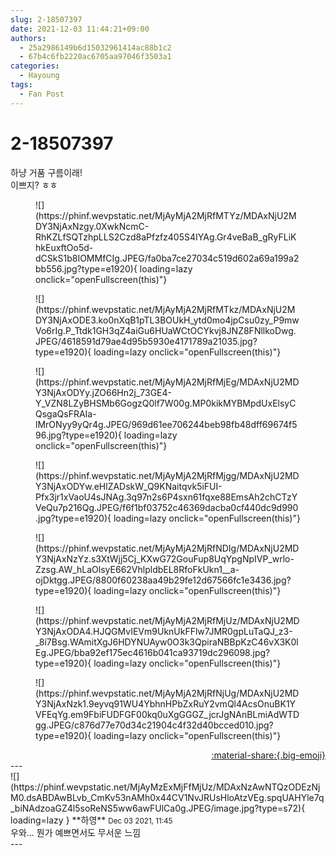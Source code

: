 ```yaml
---
slug: 2-18507397
date: 2021-12-03 11:44:21+09:00
authors:
  - 25a2986149b6d15032961414ac88b1c2
  - 67b4c6fb2220ac6705aa97046f3503a1
categories:
  - Hayoung
tags:
  - Fan Post
---
```


# 2-18507397

<div class="post-container" markdown="1">
<div class="content-container md-sidebar__scrollwrap" markdown="1">

하냥 거품 구름이래!<br>이쁘지? ㅎㅎ
<figure markdown="1">
![](https://phinf.wevpstatic.net/MjAyMjA2MjRfMTYz/MDAxNjU2MDY3NjAxNzgy.0XwkNcmC-RhKZLfSQTzhpLLS2Czd8aPfzfz405S4IYAg.Gr4veBaB_gRyFLiKhkEuxftOo5d-dCSkS1b8IOMMfCIg.JPEG/fa0ba7ce27034c519d602a69a199a2bb556.jpg?type=e1920){ loading=lazy onclick="openFullscreen(this)"}
</figure>

<figure markdown="1">
![](https://phinf.wevpstatic.net/MjAyMjA2MjRfMTkz/MDAxNjU2MDY3NjAxODE3.ko0nXqB1pTL3BOUkH_ytd0mo4jpCsu0zy_P9mwVo6rIg.P_Ttdk1GH3qZ4aiGu6HUaWCtOCYkvj8JNZ8FNllkoDwg.JPEG/4618591d79ae4d95b5930e4171789a21035.jpg?type=e1920){ loading=lazy onclick="openFullscreen(this)"}
</figure>

<figure markdown="1">
![](https://phinf.wevpstatic.net/MjAyMjA2MjRfMjEg/MDAxNjU2MDY3NjAxODYy.jZO66Hn2j_73GE4-Y_VZN8LZyBHSMb6GogzQ0lf7W00g.MP0kikMYBMpdUxElsyCQsgaQsFRAIa-lMrONyy9yQr4g.JPEG/969d61ee706244beb98fb48dff69674f596.jpg?type=e1920){ loading=lazy onclick="openFullscreen(this)"}
</figure>

<figure markdown="1">
![](https://phinf.wevpstatic.net/MjAyMjA2MjRfMjgg/MDAxNjU2MDY3NjAxODYw.eHlZADskW_Q9KNaitqvk5iFUI-Pfx3jr1xVaoU4sJNAg.3q97n2s6P4sxn61fqxe88EmsAh2chCTzYVeQu7p216Qg.JPEG/f6f1bf03752c46369dacba0cf440dc9d990.jpg?type=e1920){ loading=lazy onclick="openFullscreen(this)"}
</figure>

<figure markdown="1">
![](https://phinf.wevpstatic.net/MjAyMjA2MjRfNDIg/MDAxNjU2MDY3NjAxNzYz.s3XtWjj5Cj_KXwG72GouFup8UqYpgNpIVP_wrlo-Zzsg.AW_hLaOlsyE662VhlpldbEL8RfoFkUkn1__a-ojDktgg.JPEG/8800f60238aa49b29fe12d67566fc1e3436.jpg?type=e1920){ loading=lazy onclick="openFullscreen(this)"}
</figure>

<figure markdown="1">
![](https://phinf.wevpstatic.net/MjAyMjA2MjRfMjUz/MDAxNjU2MDY3NjAxODA4.HJQGMvIEVm9UknUkFFlw7JMR0gpLuTaQJ_z3-_8i7Bsg.WAmitXgJ6HDYNUAyw0O3k3QpiraNBBpKzC46vX3K0lEg.JPEG/bba92ef175ec4616b041ca93719dc296098.jpg?type=e1920){ loading=lazy onclick="openFullscreen(this)"}
</figure>

<figure markdown="1">
![](https://phinf.wevpstatic.net/MjAyMjA2MjRfNjUg/MDAxNjU2MDY3NjAxNzk1.9eyvq91WU4YbhnHPbZxRuY2vmQl4AcsOnuBK1YVFEqYg.em9FbiFUDFGF00kq0uXgGGGZ_jcrJgNAnBLmiAdWTDgg.JPEG/c876d77e70d34c21904c4f32d40bcced010.jpg?type=e1920){ loading=lazy onclick="openFullscreen(this)"}
</figure>


</div>
</div>

<div style="text-align: right;" markdown="1">
<a href="https://weverse.io/fromis9/fanpost/2-18507397" style="text-align: right;">:material-share:{.big-emoji}</a>
</div>
---

<div class="comments-container md-sidebar__scrollwrap" markdown="1">
<div class="comment" markdown="1">
<div class='id-container' markdown="1">
![](https://phinf.wevpstatic.net/MjAyMzExMjFfMjUz/MDAxNzAwNTQzODEzNjM0.dsABDAwBLvb_CmKv53nAMh0x44CV1NvJRUsHloAtzVEg.spqUAHYle7q_biNAdzoaGZ4l5soReNS5ww6awFUlCa0g.JPEG/image.jpg?type=s72){ loading=lazy }
**<span class="artist">하영</span>** <small>Dec 03 2021, 11:45</small><br>
</div>
<div class='comment-body' markdown="1">
우와... 뭔가 예쁘면서도 무서운 느낌
</div>
</div>
</div>
---
